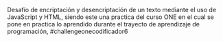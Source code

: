 Desafío de encriptación y desencriptación de un texto mediante el uso de JavaScript y HTML, siendo este una practica del curso ONE en el cual se pone en practica lo aprendido durante el trayecto de aprendizaje de programación, #challengeonecodificador6
